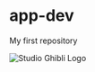 # app-dev
 My first repository
 
![Studio Ghibli Logo](https://www.youtube.com/watch?v=12gEj_jRF-A&t=5s)





